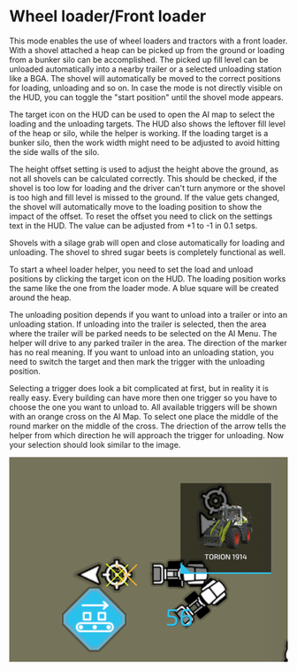# Wheel loader/Front loader


This mode enables the use of wheel loaders and tractors with a front loader. 
With a shovel attached a heap can be picked up from the ground or loading from a bunker silo can be accomplished.
The picked up fill level can be unloaded automatically into a nearby trailer or a selected unloading station like a BGA.
The shovel will automatically be moved to the correct positions for loading, unloading and so on.
In case the mode is not directly visible on the HUD, you can toggle the "start position" until the shovel mode appears.

The target icon on the HUD can be used to open the AI map to select the loading and the unloading targets.
The HUD also shows the leftover fill level of the heap or silo, while the helper is working.
If the loading target is a bunker silo, then the work width might need to be adjusted to avoid hitting the side walls of the silo.

The height offset setting is used to adjust the height above the ground, as not all shovels can be calculated correctly. 
This should be checked, if the shovel is too low for loading and the driver can't turn anymore or the shovel is too high and fill level is missed to the ground.
If the value gets changed, the shovel will automatically move to the loading position to show the impact of the offset.
To reset the offset you need to click on the settings text in the HUD. The value can be adjusted from +1 to -1 in 0.1 setps.

Shovels with a silage grab will open and close automatically for loading and unloading.
The shovel to shred sugar beets is completely functional as well.



To start a wheel loader helper, you need to set the load and unload positions by clicking the target icon on the HUD.
The loading position works the same like the one from the loader mode. A blue square will be created around the heap.

The unloading position depends if you want to unload into a trailer or into an unloading station.
If unloading into the trailer is selected, then the area where the trailer will be parked needs to be selected on the AI Menu.
The helper will drive to any parked trailer in the area. The direction of the marker has no real meaning.
If you want to unload into an unloading station, you need to switch the target and then mark the trigger with the unloading position.



Selecting a trigger does look a bit complicated at first, but in reality it is really easy.
Every building can have more then one trigger so you have to choose the one you want to unload to.
All available triggers will be shown with an orange cross on the AI Map.
To select one place the middle of the round marker on the middle of the cross.
The driection of the arrow tells the helper from which direction he will approach the trigger for unloading.
Now your selection should look similar to the image.


![Image](/translation_data/shovelloadertrigger_0_0_830_610.png)

